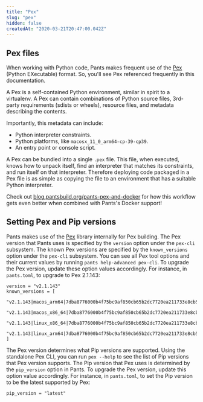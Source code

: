 ```yaml
---
title: "Pex"
slug: "pex"
hidden: false
createdAt: "2020-03-21T20:47:00.042Z"
---
```

Pex files
---------
When working with Python code, Pants makes frequent use of the [Pex](https://github.com/pantsbuild/pex) (Python EXecutable) format. So, you'll see Pex referenced frequently in this documentation.

A Pex is a self-contained Python environment, similar in spirit to a virtualenv. A Pex can contain combinations of Python source files, 3rd-party requirements (sdists or wheels), resource files, and metadata describing the contents.

Importantly, this metadata can include:

- Python interpreter constraints.
- Python platforms, like `macosx_11_0_arm64-cp-39-cp39`.
- An entry point or console script.

A Pex can be bundled into a single `.pex` file. This file, when executed, knows how to unpack itself, find an interpreter that matches its constraints, and run itself on that interpreter. Therefore deploying code packaged in a Pex file is as simple as copying the file to an environment that has a suitable Python interpreter.

Check out [blog.pantsbuild.org/pants-pex-and-docker](https://blog.pantsbuild.org/pants-pex-and-docker/) for how this workflow gets even better when combined with Pants's Docker support!

Setting Pex and Pip versions
----------------------------

Pants makes use of the [Pex](https://github.com/pantsbuild/pex) library internally for Pex building. The Pex version that Pants uses is specified by the `version` option under the `pex-cli` subsystem. The known Pex versions are specified by the `known_versions` option under the `pex-cli` subsystem. You can see all Pex tool options and their current values by running `pants help-advanced pex-cli`. To upgrade the Pex version, update these option values accordingly. For instance, in `pants.toml`, to upgrade to Pex 2.1.143:

```[pex-cli]
version = "v2.1.143"
known_versions = [
  "v2.1.143|macos_arm64|7dba8776000b4f75bc9af850cb65b2dc7720ea211733e8cb5243c0b210ef3c19|4194291",
  "v2.1.143|macos_x86_64|7dba8776000b4f75bc9af850cb65b2dc7720ea211733e8cb5243c0b210ef3c19|4194291",
  "v2.1.143|linux_x86_64|7dba8776000b4f75bc9af850cb65b2dc7720ea211733e8cb5243c0b210ef3c19|4194291",
  "v2.1.143|linux_arm64|7dba8776000b4f75bc9af850cb65b2dc7720ea211733e8cb5243c0b210ef3c19|4194291"
]
```

The Pex version determines what Pip versions are supported. Using the standalone Pex CLI, you can run `pex --help` to see the list of Pip versions that Pex version supports. The Pip version that Pex uses is determined by the `pip_version` option in Pants. To upgrade the Pex version, update this option value accordingly. For instance, in `pants.toml`, to set the Pip version to be the latest supported by Pex:

```[python]
pip_version = "latest"
```
